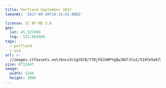 ```yaml
---
title: Portland September 2017
takenAt: '2017-09-20T10:15:41.000Z'

license: CC BY-ND 3.0
geo:
  lat: 45.522066
  lng: -122.683684
tags:
  - portland
  - usa
url: >-
  //images.ctfassets.net/bncv3c2gt878/77DjF8JU0PYgQwJN3ltCo2/5197e5e672256674e7d24228fd99f950/portland-september-2017_37459552555_o
size: 8712447
image:
  width: 5344
  height: 3006
---
```

